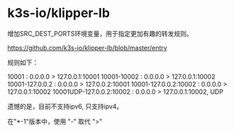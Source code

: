 # k3s-io/klipper-lb

增加SRC_DEST_PORTS环境变量，用于指定更加有趣的转发规则。

https://github.com/k3s-io/klipper-lb/blob/master/entry

规则如下：

10001                     : 0.0.0.0 > 127.0.0.1:10001
10001-10002               : 0.0.0.0 > 127.0.0.1:10002
10001-127.0.0.2           : 0.0.0.0 > 127.0.0.2:10001
10001-127.0.0.2:10002     : 0.0.0.0 > 127.0.0.1:10002
10001UDP-127.0.0.2:10002  : 0.0.0.0 > 127.0.0.1:10002, UDP

遗憾的是，目前不支持ipv6, 只支持ipv4。

在"*-1"版本中，使用 "-" 取代 ">"